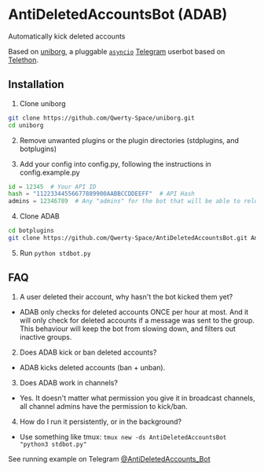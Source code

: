 # AntiDeletedAccountsBot (ADAB)
Automatically kick deleted accounts

Based on [uniborg](Qwerty-Space/uniborg), a pluggable 
[``asyncio``](https://docs.python.org/3/library/asyncio.html) 
[Telegram](https://telegram.org) userbot based on
[Telethon](LonamiWebs/Telethon).


## Installation
1.  Clone uniborg

```sh
git clone https://github.com/Qwerty-Space/uniborg.git
cd uniborg
```

2.  Remove unwanted plugins or the plugin directories (stdplugins, and botplugins)

3.  Add your config into config.py, following the instructions in config.example.py

```python
id = 12345  # Your API ID
hash = "11223344556677889900AABBCCDDEEFF"  # API Hash
admins = 12346789  # Any "admins" for the bot that will be able to reload the plugins
```

4.  Clone ADAB

```sh
cd botplugins
git clone https://github.com/Qwerty-Space/AntiDeletedAccountsBot.git AntiDeletedAccountsBot
```

5.  Run `python stdbot.py`


## FAQ
1.  A user deleted their account, why hasn't the bot kicked them yet?

*  ADAB only checks for deleted accounts ONCE per hour at most.  And it will only check for deleted accounts if a message was sent to the group.  This behaviour will keep the bot from slowing down, and filters out inactive groups.

2.  Does ADAB kick or ban deleted accounts?

*  ADAB kicks deleted accounts (ban + unban).

3.  Does ADAB work in channels?

*  Yes.  It doesn't matter what permission you give it in broadcast channels, all channel admins have the permission to kick/ban.

4.  How do I run it persistently, or in the background?

*  Use something like tmux: `tmux new -ds AntiDeletedAccountsBot "python3 stdbot.py"`

See running example on Telegram [@AntiDeletedAccounts_Bot](https://t.me/AntiDeletedAccounts_Bot)
